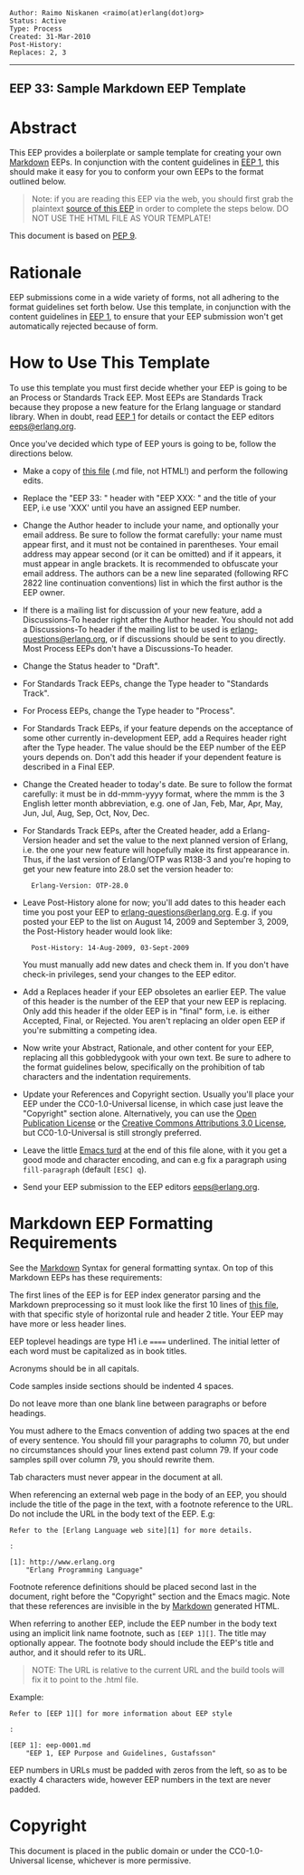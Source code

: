     Author: Raimo Niskanen <raimo(at)erlang(dot)org>
    Status: Active
    Type: Process
    Created: 31-Mar-2010
    Post-History:
    Replaces: 2, 3
****
EEP 33: Sample Markdown EEP Template
----

Abstract
========

This EEP provides a boilerplate or sample template for creating your own
[Markdown][] EEPs. In conjunction with the content guidelines in [EEP 1][],
this should make it easy for you to conform your own EEPs to the format
outlined below.

> Note: if you are reading this EEP via the web, you should first
> grab the plaintext [source of this EEP][eep.md] in order to complete the
> steps below.  DO NOT USE THE HTML FILE AS YOUR TEMPLATE!

This document is based on [PEP 9][].

Rationale
=========

EEP submissions come in a wide variety of forms, not all adhering to the
format guidelines set forth below.  Use this template, in conjunction with
the content guidelines in [EEP 1][], to ensure that your EEP submission
won't get automatically rejected because of form.

How to Use This Template
========================

To use this template you must first decide whether your EEP is going to be
an Process or Standards Track EEP.  Most EEPs are Standards Track because
they propose a new feature for the Erlang language or standard library.
When in doubt, read [EEP 1][] for details or contact the EEP editors
<eeps@erlang.org>.

Once you've decided which type of EEP yours is going to be, follow the
directions below.

- Make a copy of [this file][eep.md] (.md file, not HTML!) and perform the
  following edits.

- Replace the "EEP 33: " header with "EEP XXX: " and the title of your EEP,
  i.e use 'XXX' until you have an assigned EEP number.

- Change the Author header to include your name, and optionally your
  email address.  Be sure to follow the format carefully: your name
  must appear first, and it must not be contained in parentheses.
  Your email address may appear second (or it can be omitted) and if
  it appears, it must appear in angle brackets.  It is recommended
  to obfuscate your email address. The authors can be a new line
  separated (following RFC 2822 line continuation conventions) list
  in which the first author is the EEP owner.

- If there is a mailing list for discussion of your new feature, add
  a Discussions-To header right after the Author header.  You should
  not add a Discussions-To header if the mailing list to be used is
  <erlang-questions@erlang.org>, or if discussions should be sent to
  you directly.  Most Process EEPs don't have a Discussions-To header.

- Change the Status header to "Draft".

- For Standards Track EEPs, change the Type header to "Standards Track".

- For Process EEPs, change the Type header to "Process".

- For Standards Track EEPs, if your feature depends on the acceptance
  of some other currently in-development EEP, add a Requires header right
  after the Type header.  The value should be the EEP number of the EEP
  yours depends on.  Don't add this header if your dependent feature is
  described in a Final EEP.

- Change the Created header to today's date.  Be sure to follow the format
  carefully: it must be in dd-mmm-yyyy format, where the mmm is the
  3 English letter month abbreviation, e.g. one of Jan, Feb, Mar, Apr,
  May, Jun, Jul, Aug, Sep, Oct, Nov, Dec.

- For Standards Track EEPs, after the Created header, add a Erlang-Version
  header and set the value to the next planned version of Erlang, i.e.
  the one your new feature will hopefully make its first appearance in.
  Thus, if the last version of Erlang/OTP was R13B-3 and you're hoping
  to get your new feature into 28.0 set the version header to:

        Erlang-Version: OTP-28.0

- Leave Post-History alone for now; you'll add dates to this header each
  time you post your EEP to <erlang-questions@erlang.org>.  E.g. if you
  posted your EEP to the list on August 14, 2009 and September 3, 2009,
  the Post-History header would look like:

        Post-History: 14-Aug-2009, 03-Sept-2009

  You must manually add new dates and check them in.  If you don't have
  check-in privileges, send your changes to the EEP editor.

- Add a Replaces header if your EEP obsoletes an earlier EEP.  The value
  of this header is the number of the EEP that your new EEP is replacing.
  Only add this header if the older EEP is in "final" form, i.e. is either
  Accepted, Final, or Rejected.  You aren't replacing an older open EEP
  if you're submitting a competing idea.

- Now write your Abstract, Rationale, and other content for your EEP,
  replacing all this gobbledygook with your own text.  Be sure to adhere
  to the format guidelines below, specifically on the prohibition of tab
  characters and the indentation requirements.

- Update your References and Copyright section.  Usually you'll place
  your EEP under the CC0-1.0-Universal license, in which case just leave
  the "Copyright"
  section alone.  Alternatively, you can use the [Open Publication
  License][OPL] or the [Creative Commons Attributions 3.0 License][CCA3.0],
  but CC0-1.0-Universal is still strongly preferred.

- Leave the little [Emacs turd][] at the end of this file alone, with it
  you get a good mode and character encoding, and can e.g fix a
  paragraph using `fill-paragraph` (default `[ESC] q`).

- Send your EEP submission to the EEP editors <eeps@erlang.org>.

Markdown EEP Formatting Requirements
====================================

See the [Markdown][] Syntax for general formatting syntax.  On top of
this Markdown EEPs has these requirements:

The first lines of the EEP is for EEP index generator parsing and the
Markdown preprocessing so it must look like the first 10 lines of
[this file][eep.md], with that specific style of horizontal rule
and header 2 title.  Your EEP may have more or less header lines.

EEP toplevel headings are type H1 i.e `====` underlined.  The initial
letter of each word must be capitalized as in book titles.

Acronyms should be in all capitals.

Code samples inside sections should be indented 4 spaces.

Do not leave more than one blank line between paragraphs or before
headings.

You must adhere to the Emacs convention of adding two spaces at the
end of every sentence.  You should fill your paragraphs to column 70,
but under no circumstances should your lines extend past column 79.
If your code samples spill over column 79, you should rewrite them.

Tab characters must never appear in the document at all.

When referencing an external web page in the body of an EEP, you
should include the title of the page in the text, with a footnote
reference to the URL.  Do not include the URL in the body text of the
EEP.  E.g:

    Refer to the [Erlang Language web site][1] for more details.

    :

    [1]: http://www.erlang.org
        "Erlang Programming Language"

Footnote reference definitions should be placed second last in the
document, right before the "Copyright" section and the Emacs magic.
Note that these references are invisible in the by [Markdown][]
generated HTML.

When referring to another EEP, include the EEP number in the body text
using an implicit link name footnote, such as `[EEP 1][]`.  The title
may optionally appear.  The footnote body should include the EEP's
title and author, and it should refer to its URL.

> NOTE: The URL is relative to the current URL and the build
> tools will fix it to point to the .html file.
>

Example:

    Refer to [EEP 1][] for more information about EEP style

    :

    [EEP 1]: eep-0001.md
        "EEP 1, EEP Purpose and Guidelines, Gustafsson"

EEP numbers in URLs must be padded with zeros from the left, so as to
be exactly 4 characters wide, however EEP numbers in the text are
never padded.

[eep.md]: eep-0033.md
    "EEP Source"

[EEP 1]: eep-0001.md
    "EEP Purpose and Guidelines, Gustafsson"

[PEP 9]: http://www.python.org/dev/peps/pep-0009/
    "Sample Plaintext PEP Template, Warsaw"

[Markdown]: http://daringfireball.net/projects/markdown/
   "Markdown Home Page"

[OPL]: http://www.opencontent.org/openpub/
    "Open Publication License"

[CCA3.0]: http://creativecommons.org/licenses/by/3.0/
    "Creative Commons Attribution 3.0 License"

[Emacs turd]: http://www.gnu.org/software/emacs/manual/html_node/emacs/Specifying-File-Variables.html
    "Specifying local file variables for Emacs"

Copyright
=========

This document is placed in the public domain or under the CC0-1.0-Universal
license, whichever is more permissive.

[EmacsVar]: <> "Local Variables:"
[EmacsVar]: <> "mode: indented-text"
[EmacsVar]: <> "indent-tabs-mode: nil"
[EmacsVar]: <> "sentence-end-double-space: t"
[EmacsVar]: <> "fill-column: 70"
[EmacsVar]: <> "coding: utf-8"
[EmacsVar]: <> "End:"
[VimVar]: <> " vim: set fileencoding=utf-8 expandtab shiftwidth=4 softtabstop=4: "
